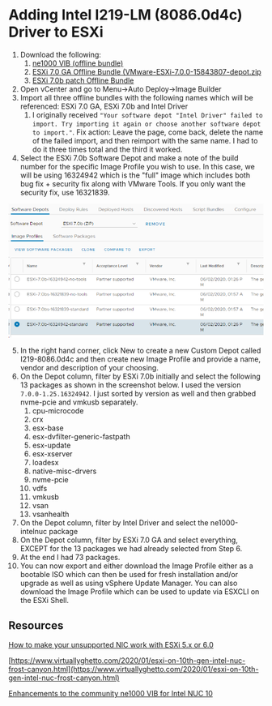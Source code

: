 # Adding Intel I219-LM (8086.0d4c) Driver to ESXi

1. Download the following:
   1. [ne1000 VIB (offline bundle)](https://download3.vmware.com/software/vmw-tools/Intel-NUC-ne1000_0.8.4-3vmw.670.0.0.8169922-offline_bundle-16654787.zip)
   2. [ESXi 7.0 GA Offline Bundle (VMware-ESXi-7.0.0-15843807-depot.zip](https://my.vmware.com/group/vmware/downloads/details?downloadGroup=ESXI700&productId=974&rPId=47905)
   3. [ESXi 7.0b patch Offline Bundle](https://my.vmware.com/group/vmware/patch)
2. Open vCenter and go to Menu->Auto Deploy->Image Builder
3. Import all three offline bundles with the following names which will be referenced: ESXi 7.0 GA, ESXi 7.0b and Intel Driver
   1. I originally received `"Your software depot "Intel Driver" failed to import. Try importing it again or choose another software depot to import."`. Fix action: Leave the page, come back, delete the name of the failed import, and then reimport with the same name. I had to do it three times total and the third it worked.
4. Select the ESXi 7.0b Software Depot and make a note of the build number for the specific Image Profile you wish to use. In this case, we will be using 16324942 which is the "full" image which includes both bug fix + security fix along with VMware Tools. If you only want the security fix, use 16321839.

![ESXi 7b in Software Depot](images/2020-10-30-08-56-53.png)

5. In the right hand corner, click New to create a new Custom Depot called I219-8086.0d4c and then create new Image Profile and provide a name, vendor and description of your choosing.
6. On the Depot column, filter by ESXi 7.0b initially and select the following 13 packages as shown in the screenshot below. I used the version `7.0.0-1.25.16324942`. I just sorted by version as well and then grabbed nvme-pcie and vmkusb separately.
   1. cpu-microcode
   2. crx
   3. esx-base
   4. esx-dvfilter-generic-fastpath
   5. esx-update
   6. esx-xserver
   7. loadesx
   8. native-misc-drvers
   9. nvme-pcie
   10. vdfs
   11. vmkusb
   12. vsan
   13. vsanhealth
7. On the Depot column, filter by Intel Driver and select the ne1000-intelnuc package
8. On the Depot column, filter by ESXi 7.0 GA and select everything, EXCEPT for the 13 packages we had already selected from Step 6.
9. At the end I had 73 packages.
10. You can now export and either download the Image Profile either as a bootable ISO which can then be used for fresh installation and/or upgrade as well as using vSphere Update Manager. You can also download the Image Profile which can be used to update via ESXCLI on the ESXi Shell.

## Resources

[How to make your unsupported NIC work with ESXi 5.x or 6.0](https://www.v-front.de/2014/12/how-to-make-your-unsupported-nic-work.html?fbclid=IwAR3VaW1OyibYhe8GX13SJhNIn0_UJmGoW1wR1x-bXBH8vtjdBVZrpnBgkwo)

[https://www.virtuallyghetto.com/2020/01/esxi-on-10th-gen-intel-nuc-frost-canyon.html](https://www.virtuallyghetto.com/2020/01/esxi-on-10th-gen-intel-nuc-frost-canyon.html)

[Enhancements to the community ne1000 VIB for Intel NUC 10](https://www.virtuallyghetto.com/2020/08/enhancements-to-the-community-ne1000-vib-for-intel-nuc-10.html)